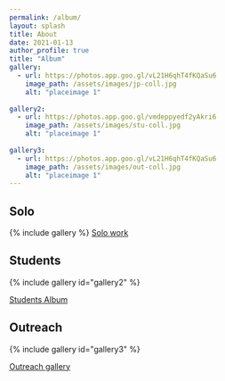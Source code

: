 ```yaml
---
permalink: /album/
layout: splash
title: About
date: 2021-01-13
author_profile: true
title: "Album"
gallery:
  - url: https://photos.app.goo.gl/vL21H6qhT4fKQaSu6
    image_path: /assets/images/jp-coll.jpg
    alt: "placeimage 1"
    
gallery2:
  - url: https://photos.app.goo.gl/vmdeppyedf2yAkri6
    image_path: /assets/images/stu-coll.jpg
    alt: "placeimage 1"
    
gallery3:
  - url: https://photos.app.goo.gl/vL21H6qhT4fKQaSu6
    image_path: /assets/images/out-coll.jpg
    alt: "placeimage 1"
---
```

## Solo
{% include gallery %}
[Solo work](https://photos.app.goo.gl/vL21H6qhT4fKQaSu6)

## Students
{% include gallery id="gallery2" %}

[Students Album](https://photos.app.goo.gl/vmdeppyedf2yAkri6)
## Outreach
{% include gallery id="gallery3" %}

[Outreach gallery](https://photos.app.goo.gl/vL21H6qhT4fKQaSu6)